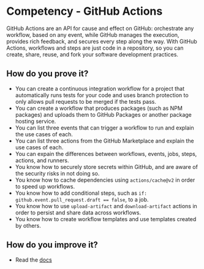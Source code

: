 # Competency - GitHub Actions

GitHub Actions are an API for cause and effect on GitHub: orchestrate any workflow, based on any event, while GitHub manages the execution, provides rich feedback, and secures every step along the way. With GitHub Actions, workflows and steps are just code in a repository, so you can create, share, reuse, and fork your software development practices.

## How do you prove it?
* You can create a continuous integration workflow for a project that automatically runs tests for your code and uses branch protection to only allows pull requests to be merged if the tests pass.
* You can create a workflow that produces packages (such as NPM packages) and uploads them to GitHub Packages or another package hosting service.
* You can list three events that can trigger a workflow to run and explain the use cases of each.
* You can list three actions from the GitHub Marketplace and explain the use cases of each.
* You can expain the differences between workflows, events, jobs, steps, actions, and runners.
* You know how to securely store secrets within GitHub, and are aware of the security risks in not doing so.
* You know how to cache dependencies using `actions/cache@v2` in order to speed up workflows.
* You know how to add conditional steps, such as `if: github.event.pull_request.draft == false`, to a job.
* You know how to use `upload-artifact` and `download-artifact` actions in order to persist and share data across workflows.
* You know how to create workflow templates and use templates created by others.

## How do you improve it?
* Read the [docs](https://docs.github.com/en/free-pro-team@latest/actions)
